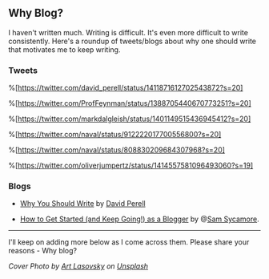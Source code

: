 ## Why Blog?

I haven't written much. Writing is difficult. It's even more difficult to write consistently. Here's a roundup of tweets/blogs about why one should write that motivates me to keep writing.

### Tweets

%[https://twitter.com/david_perell/status/1411871612702543872?s=20]

%[https://twitter.com/ProfFeynman/status/1388705440670773251?s=20]

%[https://twitter.com/markdalgleish/status/1401149515436945412?s=20]

%[https://twitter.com/naval/status/912222017700556800?s=20]

%[https://twitter.com/naval/status/808830209684307968?s=20]

%[https://twitter.com/oliverjumpertz/status/1414557581096493060?s=19]

### Blogs

- [Why You Should Write](https://perell.com/essay/why-you-should-write/) by [David Perell](https://twitter.com/david_perell)

- [How to Get Started (and Keep Going!) as a Blogger](https://blog.sycamore.design/start-blogging) by @[Sam Sycamore](@tanoaksam).


__________________________________________________________________________________________

I'll keep on adding more below as I come across them. Please share your reasons - Why blog?


*Cover Photo by <a href="https://unsplash.com/@artlasovsky?utm_source=unsplash&utm_medium=referral&utm_content=creditCopyText">Art Lasovsky</a> on <a href="https://unsplash.com/s/photos/writer?utm_source=unsplash&utm_medium=referral&utm_content=creditCopyText">Unsplash</a>*
